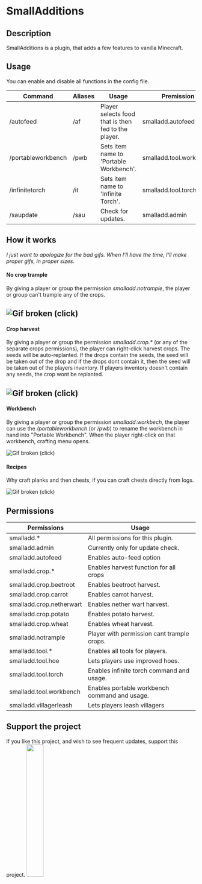 # SmallAdditions
 
## Description
SmallAdditions is a plugin, that adds a few features to vanilla Minecraft.

## Usage
You can enable and disable all functions in the config file.

Command | Aliases | Usage | Premission
--- | --- | --- | ----
/autofeed <Food option> | /af | Player selects food that is then fed to the player. | smalladd.autofeed
/portableworkbench | /pwb | Sets item name to 'Portable Workbench'. | smalladd.tool.workbench
 /infinitetorch | /it | Sets item name to 'Infinite Torch'. | smalladd.tool.torch
 /saupdate | /sau | Check for updates. | smalladd.admin

## How it works

_I just want to apologize for the bad gifs. When I'll have the time, I'll make proper gifs, in proper sizes._

#### No crop trample
By giving a player or group the permission _smalladd.notrample_, the player or group can't trample any of the crops.

![Gif broken (click)](https://imgur.com/tBWydPo.gif)
---

#### Crop harvest
By giving a player or group the permission _smalladd.crop.*_ (or any of the separate crops permissions), the player can right-click harvest crops. The seeds will be auto-replanted. If the drops contain the seeds, the seed will be taken out of the drop and if the drops dont contain it, then the seed will be taken out of the players inventory. If players inventory doesn't contain any seeds, the crop wont be replanted.

![Gif broken (click)](https://imgur.com/Fo5feLo.gif)
---

#### Workbench
By giving a player or group the permission _smalladd.workbech_, the player can use the _/portableworkbench_ (or _/pwb_) to rename the workbench in hand into "Portable Workbench". When the player right-click on that workbench, crafting menu opens.

![Gif broken (click)](https://imgur.com/igXaqTB.gif)

#### Recipes
Why craft planks and then chests, if you can craft chests directly from logs.

![Gif broken (click)](https://i.imgur.com/cMGhs9D.gif)


## Permissions

Permissions | Usage
--- | ---
smalladd.*| All permissions for this plugin.
smalladd.admin | Currently only for update check.
smalladd.autofeed | Enables auto-feed option
smalladd.crop.* | Enables harvest function for all crops
smalladd.crop.beetroot | Enables beetroot harvest.
smalladd.crop.carrot | Enables carrot harvest.
smalladd.crop.netherwart | Enables nether wart harvest.
smalladd.crop.potato | Enables potato harvest.
smalladd.crop.wheat | Enables wheat harvest.
smalladd.notrample | Player with permission cant trample crops.
smalladd.tool.* | Enables all tools for players.
smalladd.tool.hoe | Lets players use improved hoes.
smalladd.tool.torch | Enables infinite torch command and usage.
smalladd.tool.workbench | Enables portable workbench command and usage.
smalladd.villagerleash | Lets players leash villagers

## Support the project
If you like this project, and wish to see frequent updates, support this project.
<a href="https://paypal.me/zbe420?locale.x=en_US"><img style="width: 30%; height: 30%;" src="https://raw.githubusercontent.com/stefan-niedermann/paypal-donate-button/master/paypal-donate-button.png?fbclid=IwAR1C58lEX29L-ZlY23vzQcaZBrJnihD9z1B075At7eNiBnaxzT4If08Wung"></img></a>
